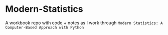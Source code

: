 # Modern-Statistics
A workbook repo with code + notes as I work through `Modern Statistics: A Computer-Based Approach with Python`
